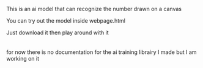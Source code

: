 This is an ai model that can recognize the number drawn on a canvas


You can try out the model inside webpage.html

Just download it then play around with it
</br>
</br>
</br>
for now there is no documentation for the ai training librairy I made
but I am working on it

